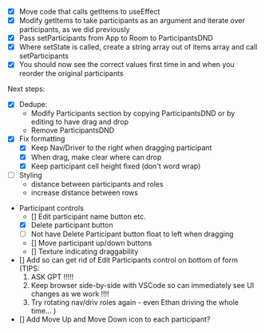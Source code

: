 - [x] Move code that calls getItems to useEffect
- [x] Modify getItems to take participants as an argument and iterate over participants, as we did previously
- [x] Pass setParticipants from App to Room to ParticipantsDND
- [x] Where setState is called, create a string array out of items array and call setParticipants
- [x] You should now see the correct values first time in and when you reorder the original participants 

Next steps:
- [x] Dedupe:
    - Modify Participants section by copying ParticipantsDND or by editing to have drag and drop
    - Remove ParticipantsDND
- [x] Fix formatting
    - [x] Keep Nav/Driver to the right when dragging participant
    - [x] When drag, make clear where can drop
    - [x] Keep participant cell height fixed (don't word wrap)
- [ ] Styling
    - distance between participants and roles
    - increase distance between rows
- Participant controls
    - [] Edit participant name button etc.
    - [x] Delete participant button
    - [ ] Not have Delete Participant button float to left when dragging

    - [] Move participant up/down buttons
    - [] Texture indicating draggability
- [] Add 
so can get rid of Edit Participants control on bottom of form (TIPS: 
    1. ASK GPT !!!!! 
    2. Keep browser side-by-side with VSCode so can immediately see UI changes as we work !!!!
    3. Try rotating nav/driv roles again - even Ethan driving the whole time...
    )
- [] Add Move Up and Move Down icon to each participant?

